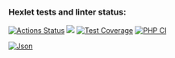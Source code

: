 ### Hexlet tests and linter status:
[![Actions Status](https://github.com/itaopro/php-project-lvl2/workflows/hexlet-check/badge.svg)](https://github.com/itaopro/php-project-lvl2/actions)
<a href="https://codeclimate.com/github/itaopro/php-project-lvl2/maintainability"><img src="https://api.codeclimate.com/v1/badges/4d8fc888d8438a2835d5/maintainability" /></a>
[![Test Coverage](https://api.codeclimate.com/v1/badges/a99a88d28ad37a79dbf6/test_coverage)](https://codeclimate.com/github/itaopro/php-project-lvl2/code)
[![PHP CI](https://github.com/itaopro/php-project-lvl2/actions/workflows/main.yml/badge.svg)](https://github.com/itaopro/php-project-lvl2/actions/workflows/main.yml)


[![Json](https://asciinema.org/a/MgnGRyUDuZKbO9njhfNBPE9o1.svg)](https://asciinema.org/a/MgnGRyUDuZKbO9njhfNBPE9o1)
